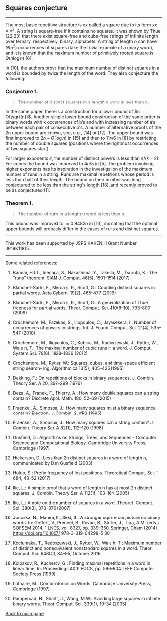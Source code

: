 ## Squares conjecture

___

The most basic repetitive structure is $xx$ called a square due to its form $xx = x^2$. A string is square-free if it contains no squares. It was shown by Thue [22,23] that there exist square-free and cube-free strings of infinite length over ternary, respectively, binary, alphabets. A string of length $n$ can have $\Theta(n^2)$ occurrences of squares (take the trivial example of a unary word), and it is known that the maximum number of primitively rooted square is $\Theta(n \log n)$ [6]. 

In [10], the authors prove that the maximum number of distinct squares in a word is bounded by twice the length of the word. They also conjecture the following:

### Conjecture 1. 
> The number of distinct squares in a length n word is less than n.

In the same paper, there is a construction for a lower bound of $n − O(\sqrt{n})$. Another simple lower bound construction of the same order is binary words with k occurrences of b’s and with increasing number of a’s between each pair of consecutive b's. A number of alternative proofs of the 2n upper bound are known, see, e.g., [14] or [12]. The upper
bound was first improved to $2n − \Theta(\log n)$ in [15] and then to $11n/6$ in [8] by restricting the number of double squares (positions where the rightmost occurrences of two squares start). 

For larger exponents $k$, the number of distinct powers is less than $n/(k−2)$. For cubes the bound was improved to $4n/5$ in [5]. The problem involving higher exponents has its
inspiration in the investigation of the maximum number of runs in a string. Runs are maximal repetitions whose period is less than half of their length. The bound on their number was long conjectured to be less than the string's length [18], and recently proved to be as conjectured [1].

### Theorem 1. 
> The number of runs in a length n word is less than n.

This bound was improved to $≈ 0.9482n$ in [13], indicating that the optimal upper bounds will probably differ in the cases of runs and distinct squares.


___
This work has been supported by JSPS KAKENHI Grant Number JP19K11815.
___
Some related references:

1. Bannai, H.I.T., Inenaga, S., Nakashima, Y., Takeda, M., Tsuruta, K.: The “runs”
theorem. SIAM J. Comput. 46(5), 1501–1514 (2017)

1. Blanchet-Sadri, F., Merca ̧s, R., Scott, G.: Counting distinct squares in partial
words. Acta Cybern. 19(2), 465–477 (2009)

1. Blanchet-Sadri, F., Merca ̧s, R., Scott, G.: A generalization of Thue freeness for
partial words. Theor. Comput. Sci. 410(8–10), 793–800 (2009)

1. Crochemore, M., Fazekas, S., Iliopoulos, C., Jayasekera, I.: Number of occurrences
of powers in strings. Int. J. Found. Comput. Sci. 21(4), 535–547 (2010)

1. Crochemore, M., Iliopoulos, C., Kubica, M., Radoszewski, J., Rytter, W., Wale ́n,
T.: The maximal number of cubic runs in a word. J. Comput. System Sci. 78(6),
1828–1836 (2012)

1. Crochemore, M., Rytter, W.: Squares, cubes, and time-space efficient string search-
ing. Algorithmica 13(5), 405–425 (1995)

1. Dekking, F.: On repetitions of blocks in binary sequences. J. Combin. Theory Ser.
A 20, 292–299 (1976)

1. Deza, A., Franek, F., Thierry, A.: How many double squares can a string contain?
Discrete Appl. Math. 180, 52–69 (2015)

1. Fraenkel, A., Simpson, J.: How many squares must a binary sequence contain?
Electron. J. Combin. 2, #R2 (1995)

1. Fraenkel, A., Simpson, J.: How many squares can a string contain? J. Combin.
Theory Ser. A 82(1), 112–120 (1998)

1. Gusfield, D.: Algorithms on Strings, Trees, and Sequences - Computer Science and
Computational Biology. Cambridge University Press, Cambridge (1997)

1. Hickerson, D.: Less than 2n distinct squares in a word of length n, communicated
by Dan Gusfield (2003)

1. Holub, S.: Prefix frequency of lost positions. Theoretical Comput. Sci. ˇ 684, 43–52
(2017)

1. Ilie, L.: A simple proof that a word of length n has at most 2n distinct squares. J.
Combin. Theory Ser. A 112(1), 163–164 (2005)

1. Ilie, L.: A note on the number of squares in a word. Theoret. Comput. Sci. 380(3),
373–376 (2007)

1. Jonoska, N., Manea, F., Seki, S.: A stronger square conjecture on binary words. In:
Geffert, V., Preneel, B., Rovan, B., Stuller, J., Tjoa, A.M. (eds.) SOFSEM 2014. ˇ
LNCS, vol. 8327, pp. 339–350. Springer, Cham (2014). https://doi.org/10.1007/
978-3-319-04298-5 30

1. Kociumaka, T., Radoszewski, J., Rytter, W., Wale ́n, T.: Maximum number of
distinct and nonequivalent nonstandard squares in a word. Theor. Comput. Sci.
648(C), 84–95, October 2016

1. Kolpakov, R., Kucherov, G.: Finding maximal repetitions in a word in linear time.
In: Proceedings 40th FOCS, pp. 596–604. IEEE Computer Society Press (1999)

1. Lothaire, M.: Combinatorics on Words. Cambridge University Press, Cambridge
(1997)

2. Rampersad, N., Shallit, J., Wang, M.W.: Avoiding large squares in infinite binary
words. Theor. Comput. Sci. 339(1), 19–34 (2005)


[Back to main page](https://github.com/szfazekas/szfazekas)
